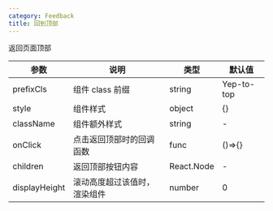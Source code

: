 ```yaml
---
category: Feedback
title: 回到顶部
---
```


返回页面顶部

<DEMO>

| 参数          | 说明                         | 类型       | 默认值     |
| ------------- | ---------------------------- | ---------- | ---------- |
| prefixCls     | 组件 class 前缀              | string     | Yep-to-top |
| style         | 组件样式                     | object     | {}         |
| className     | 组件额外样式                 | string     | -          |
| onClick       | 点击返回顶部时的回调函数     | func       | ()=>{}     |
| children      | 返回顶部按钮内容             | React.Node | -          |
| displayHeight | 滚动高度超过该值时，渲染组件 | number     | 0          |
